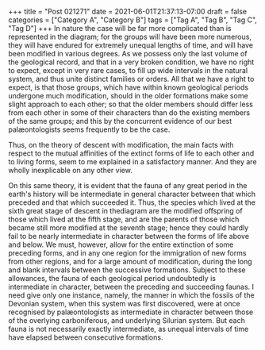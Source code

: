 +++
title = "Post 021271"
date = 2021-06-01T21:37:13-07:00
draft = false
categories = ["Category A", "Category B"]
tags = ["Tag A", "Tag B", "Tag C", "Tag D"]
+++
In nature the case will be far more complicated than is represented in the diagram; for the groups will have been more numerous, they will have endured for extremely unequal lengths of time, and will have been modified in various degrees. As we possess only the last volume of the geological record, and that in a very broken condition, we have no right to expect, except in very rare cases, to fill up wide intervals in the natural system, and thus unite distinct families or orders. All that we have a right to expect, is that those groups, which have within known geological periods undergone much modification, should in the older formations make some slight approach to each other; so that the older members should differ less from each other in some of their characters than do the existing members of the same groups; and this by the concurrent evidence of our best palæontologists seems frequently to be the case.

Thus, on the theory of descent with modification, the main facts with respect to the mutual affinities of the extinct forms of life to each other and to living forms, seem to me explained in a satisfactory manner. And they are wholly inexplicable on any other view.

On this same theory, it is evident that the fauna of any great period in the earth's history will be intermediate in general character between that which preceded and that which succeeded it. Thus, the species which lived at the sixth great stage of descent in thediagram are the modified offspring of those which lived at the fifth stage, and are the parents of those which became still more modified at the seventh stage; hence they could hardly fail to be nearly intermediate in character between the forms of life above and below. We must, however, allow for the entire extinction of some preceding forms, and in any one region for the immigration of new forms from other regions, and for a large amount of modification, during the long and blank intervals between the successive formations. Subject to these allowances, the fauna of each geological period undoubtedly is intermediate in character, between the preceding and succeeding faunas. I need give only one instance, namely, the manner in which the fossils of the Devonian system, when this system was first discovered, were at once recognised by palæontologists as intermediate in character between those of the overlying carboniferous, and underlying Silurian system. But each fauna is not necessarily exactly intermediate, as unequal intervals of time have elapsed between consecutive formations.
